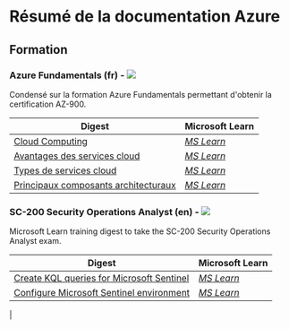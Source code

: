 [//]: # (title: Azure Documentation - Overview)
[//]: # (description: Résumé de la documentation Azure)
[//]: # (author: PhxDesign)
[//]: # (ms.author: jlgauthier)
[//]: # (ms.topic: Overview)
[//]: # (ms.date: 01/16/2023)

# Résumé de la documentation Azure

## Formation

### Azure Fundamentals (fr) - ![](https://badgen.net/badge/Statut/draft/grey?icon=windows)

Condensé sur la formation Azure Fundamentals permettant d'obtenir la certification AZ-900.

|Digest|Microsoft Learn|
|-|-|
[Cloud Computing](/Doc/Azure%20Fundamentals/01-Cloud_Computing.md)|*[MS Learn](https://learn.microsoft.com/en-ca/training/modules/describe-cloud-compute/?ns-enrollment-type=learningpath&ns-enrollment-id=learn.wwl.microsoft-azure-fundamentals-describe-cloud-concepts)*
[Avantages des services cloud](/Doc/Azure%20Fundamentals/02-Avantages_des_services_cloud.md)| *[MS Learn](https://learn.microsoft.com/en-ca/training/modules/describe-benefits-use-cloud-services/?ns-enrollment-type=learningpath&ns-enrollment-id=learn.wwl.microsoft-azure-fundamentals-describe-cloud-concepts)*
[Types de services cloud](/Doc/Azure%20Fundamentals/03-Types_de_services_cloud.md)|*[MS Learn](https://learn.microsoft.com/en-ca/training/modules/describe-cloud-service-types/?ns-enrollment-type=learningpath&ns-enrollment-id=learn.wwl.microsoft-azure-fundamentals-describe-cloud-concepts)*
[Principaux composants architecturaux](/Doc/Azure%20Fundamentals/04-Principaux_composants_architecturaux.md)|*[MS Learn](https://learn.microsoft.com/en-ca/training/modules/describe-core-architectural-components-of-azure/?ns-enrollment-type=learningpath&ns-enrollment-id=learn.wwl.azure-fundamentals-describe-azure-architecture-services)*

### SC-200 Security Operations Analyst (en) - ![](https://badgen.net/badge/Statut/draft/grey?icon=windows)

Microsoft Learn training digest to take the SC-200 Security Operations Analyst exam.

|Digest|Microsoft Learn|
|-|-|
[Create KQL queries for Microsoft Sentinel](/Doc/SC-200%20Security%20Operations%20Analyst/04-Create_KQL_queries_for_Micorsoft_Sentienl.md) | *[MS Learn](https://learn.microsoft.com/en-ca/training/paths/sc-200-utilize-kql-for-azure-sentinel/?ns-enrollment-type=Collection&ns-enrollment-id=r6pjby3x1pqxq2)*
[Configure Microsoft Sentinel environment](/Doc/SC-200%20Security%20Operations%20Analyst/05-Configure_Sentinel_environment.md) | *[MS Learn](https://learn.microsoft.com/en-ca/training/paths/sc-200-configure-azure-sentinel-environment/?ns-enrollment-type=Collection&ns-enrollment-id=r6pjby3x1pqxq2)*
|
